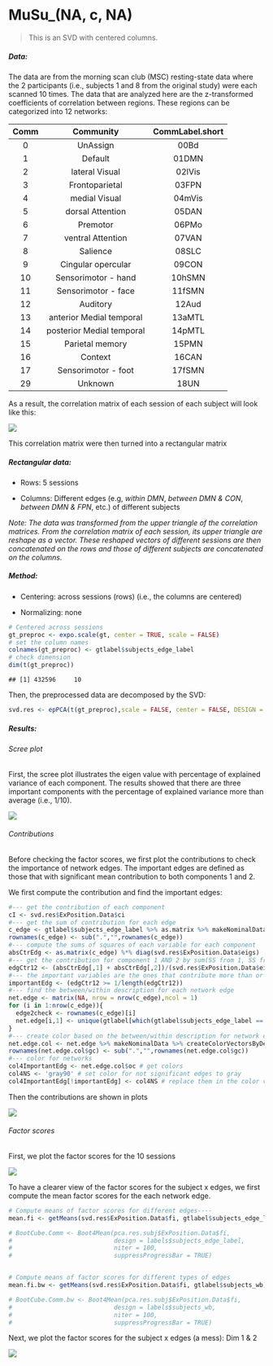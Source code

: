 MuSu\_(NA, c, NA)
================

> This is an SVD with centered columns.

##### Data:

The data are from the morning scan club (MSC) resting-state data where
the 2 participants (i.e., subjects 1 and 8 from the original study) were
each scanned 10 times. The data that are analyzed here are the
z-transformed coefficients of correlation between regions. These regions
can be categorized into 12 networks:

| Comm |         Community         | CommLabel.short |
| :--: | :-----------------------: | :-------------: |
|  0   |         UnAssign          |      00Bd       |
|  1   |          Default          |      01DMN      |
|  2   |      lateral Visual       |     02lVis      |
|  3   |      Frontoparietal       |      03FPN      |
|  4   |       medial Visual       |     04mVis      |
|  5   |     dorsal Attention      |      05DAN      |
|  6   |         Premotor          |      06PMo      |
|  7   |     ventral Attention     |      07VAN      |
|  8   |         Salience          |      08SLC      |
|  9   |    Cingular opercular     |      09CON      |
|  10  |    Sensorimotor - hand    |     10hSMN      |
|  11  |    Sensorimotor - face    |     11fSMN      |
|  12  |         Auditory          |      12Aud      |
|  13  | anterior Medial temporal  |     13aMTL      |
|  14  | posterior Medial temporal |     14pMTL      |
|  15  |      Parietal memory      |      15PMN      |
|  16  |          Context          |      16CAN      |
|  17  |    Sensorimotor - foot    |     17fSMN      |
|  29  |          Unknown          |      18UN       |

As a result, the correlation matrix of each session of each subject will
look like this:

![](MuSu__NA,_c,_NA__files/figure-gfm/data-1.png)<!-- -->

This correlation matrix were then turned into a rectangular matrix

##### Rectangular data:

  - Rows: 5 sessions

  - Columns: Different edges (e.g, *within DMN*, *between DMN & CON*,
    *between DMN & FPN*, etc.) of different subjects

*Note: The data was transformed from the upper triangle of the
correlation matrices. From the correlation matrix of each session, its
upper triangle are reshape as a vector. These reshaped vectors of
different sessions are then concatenated on the rows and those of
different subjects are concatenated on the columns.*

##### Method:

  - Centering: across sessions (rows) (i.e., the columns are centered)

  - Normalizing: none

<!-- end list -->

``` r
# Centered across sessions
gt_preproc <- expo.scale(gt, center = TRUE, scale = FALSE)
# set the column names
colnames(gt_preproc) <- gtlabel$subjects_edge_label
# check dimension
dim(t(gt_preproc))
```

    ## [1] 432596     10

Then, the preprocessed data are decomposed by the
SVD:

``` r
svd.res <- epPCA(t(gt_preproc),scale = FALSE, center = FALSE, DESIGN = gtlabel$subjects_wb, make_design_nominal = TRUE, graphs = FALSE)
```

##### Results:

###### Scree plot

First, the scree plot illustrates the eigen value with percentage of
explained variance of each component. The results showed that there are
three important components with the percentage of explained variance
more than average (i.e., 1/10).

![](MuSu__NA,_c,_NA__files/figure-gfm/scree-1.png)<!-- -->

###### Contributions

Before checking the factor scores, we first plot the contributions to
check the importance of network edges. The important edges are defined
as those that with significant mean contribution to both components 1
and 2.

We first compute the contribution and find the important edges:

``` r
#--- get the contribution of each component
cI <- svd.res$ExPosition.Data$ci
#--- get the sum of contribution for each edge
c_edge <- gtlabel$subjects_edge_label %>% as.matrix %>% makeNominalData %>% t %>% "%*%"(cI)
rownames(c_edge) <- sub(".","",rownames(c_edge))
#--- compute the sums of squares of each variable for each component
absCtrEdg <- as.matrix(c_edge) %*% diag(svd.res$ExPosition.Data$eigs)
#--- get the contribution for component 1 AND 2 by sum(SS from 1, SS from 2)/sum(eigs 1, eigs 2)
edgCtr12 <- (absCtrEdg[,1] + absCtrEdg[,2])/(svd.res$ExPosition.Data$eigs[1] + svd.res$ExPosition.Data$eigs[2])
#--- the important variables are the ones that contribute more than or equal to the average
importantEdg <- (edgCtr12 >= 1/length(edgCtr12))
#--- find the between/within description for each network edge
net.edge <- matrix(NA, nrow = nrow(c_edge),ncol = 1)
for (i in 1:nrow(c_edge)){
  edge2check <- rownames(c_edge)[i]
  net.edge[i,1] <- unique(gtlabel[which(gtlabel$subjects_edge_label == edge2check),"subjects_wb"])
}
#--- create color based on the between/within description for network edges
net.edge.col <- net.edge %>% makeNominalData %>% createColorVectorsByDesign
rownames(net.edge.col$gc) <- sub(".","",rownames(net.edge.col$gc))
#--- color for networks
col4ImportantEdg <- net.edge.col$oc # get colors
col4NS <- 'gray90' # set color for not significant edges to gray
col4ImportantEdg[!importantEdg] <- col4NS # replace them in the color vector
```

Then the contributions are shown in plots

![](MuSu__NA,_c,_NA__files/figure-gfm/grid_ciplot-1.png)<!-- -->

###### Factor scores

First, we plot the factor scores for the 10 sessions

![](MuSu__NA,_c,_NA__files/figure-gfm/plot_f_sess-1.png)<!-- -->

To have a clearer view of the factor scores for the subject x edges, we
first compute the mean factor scores for the each network edge.

``` r
# Compute means of factor scores for different edges----
mean.fi <- getMeans(svd.res$ExPosition.Data$fi, gtlabel$subjects_edge_label) # with t(gt)

# BootCube.Comm <- Boot4Mean(pca.res.subj$ExPosition.Data$fi,
#                            design = labels$subjects_edge_label,
#                            niter = 100,
#                            suppressProgressBar = TRUE)


# Compute means of factor scores for different types of edges
mean.fi.bw <- getMeans(svd.res$ExPosition.Data$fi, gtlabel$subjects_wb) # with t(gt)

# BootCube.Comm.bw <- Boot4Mean(pca.res.subj$ExPosition.Data$fi,
#                            design = labels$subjects_wb,
#                            niter = 100,
#                            suppressProgressBar = TRUE)
```

Next, we plot the factor scores for the subject x edges (a mess): Dim 1
& 2

![](MuSu__NA,_c,_NA__files/figure-gfm/grid_f_netedge_plot-1.png)<!-- -->
